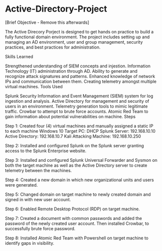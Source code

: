# Active-Directory-Project
[Brief Objective - Remove this afterwards]

The Active Direcory Porject is designed to get hands on practice to build a fully functional domain environment. The project includes setting up and managing an AD environment, user and group management, security practices, and best practices for administration. 

Skills Learned


Strengthened understanding of SIEM concepts and injestion.
Information Technology (IT) administration through AD.
Ability to generate and recognize attack signatures and patterns.
Enhanced knowledge of network IPs and communication between them.
Creating telemetry amongst multiple virtual machines.
Tools Used


Splunk Security Information and Event Management (SIEM) system for log ingestion and analysis.
Active Directory for management and security of users in an environment.
Telemetry generation tools to mimic legitimate traffic.
Crowbar to attempt to brute force accounts.
Atomic Red Team to gain information about potential vulnerabilities on machine.
Steps


Step 1: Created four (4) virtual machines and manually assigned a static IP to each machine
Windows 10 Target PC: DHCP
Splunk Server: 192.168.10.10
Active Directory: 192.168.10.7
Kali Attacking Machine: 192.168.10.250



Step 2: Installed and configured Splunk on the Splunk server granting access to the Splunk Enterprise website.



Step 3: Installed and configured Splunk Universal Forwarder and Sysmon on both the target machine as well as the Active Directory server to create telemetry between the machines.



Step 4: Created a new domain in which new organizational units and users were generated.



Step 5: Changed domain on target machine to newly created domain and signed in with new user account.



Step 6: Enabled Remote Desktop Protocol (RDP) on target machine.



Step 7: Created a document with common passwords and added the password of the newly created user account. Then installed Crowbar, to successfully brute force password.





Step 8: Installed Atomic Red Team with Powershell on target machine to identify gaps in visibility.





